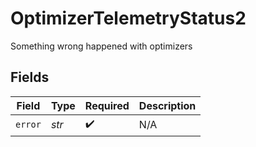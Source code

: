 # OptimizerTelemetryStatus2

Something wrong happened with optimizers


## Fields

| Field              | Type               | Required           | Description        |
| ------------------ | ------------------ | ------------------ | ------------------ |
| `error`            | *str*              | :heavy_check_mark: | N/A                |